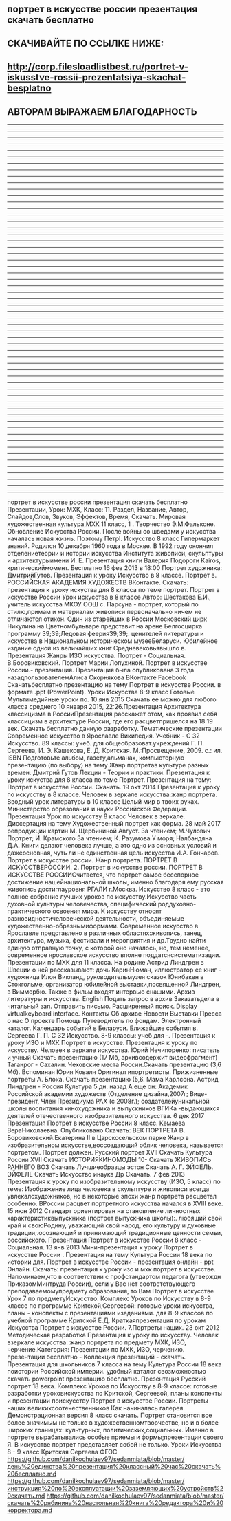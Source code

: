 портрет в искусстве россии презентация скачать бесплатно
--------------------------------------------------
СКАЧИВАЙТЕ ПО ССЫЛКЕ НИЖЕ:
--------------------------------------------------
http://corp.filesloadlistbest.ru/portret-v-iskusstve-rossii-prezentatsiya-skachat-besplatno
--------------------------------------------------
АВТОРАМ ВЫРАЖАЕМ БЛАГОДАРНОСТЬ
--------------------------------------------------
--------------------------------------------------
--------------------------------------------------
--------------------------------------------------
--------------------------------------------------
--------------------------------------------------
--------------------------------------------------
--------------------------------------------------
--------------------------------------------------
--------------------------------------------------
--------------------------------------------------
--------------------------------------------------
--------------------------------------------------
--------------------------------------------------
--------------------------------------------------
--------------------------------------------------
--------------------------------------------------
--------------------------------------------------
--------------------------------------------------
--------------------------------------------------
--------------------------------------------------
--------------------------------------------------
--------------------------------------------------
--------------------------------------------------
--------------------------------------------------
--------------------------------------------------
--------------------------------------------------
--------------------------------------------------
--------------------------------------------------
--------------------------------------------------
--------------------------------------------------
--------------------------------------------------
--------------------------------------------------
--------------------------------------------------
--------------------------------------------------
--------------------------------------------------
--------------------------------------------------
--------------------------------------------------
--------------------------------------------------
--------------------------------------------------
--------------------------------------------------
--------------------------------------------------
--------------------------------------------------
--------------------------------------------------
--------------------------------------------------
--------------------------------------------------
--------------------------------------------------
--------------------------------------------------
--------------------------------------------------
--------------------------------------------------
--------------------------------------------------
--------------------------------------------------
--------------------------------------------------
--------------------------------------------------
--------------------------------------------------
--------------------------------------------------
--------------------------------------------------
--------------------------------------------------
--------------------------------------------------
портрет в искусстве россии презентация скачать бесплатно Презентации, Урок: МХК, Класс: 11.  Раздел, Название, Автор, Слайдов,Слов, Звуков, Эффектов, Время, Скачать. Мировая художественная культура,МХК 11 класс, 1 . Творчество Э.М.Фальконе. Обновление Искусства России. После войны со шведами у искусства началась новая жизнь. Поэтому ПетрI. Искусство 8 класс  Гипермаркет знаний. Родился 10 декабря 1960 года в Москве. В 1992 году окончил отделениетеории и истории искусства Института живописи, скульптуры и архитектурыимени И. Е.  Презентация книги Валерия Подороги Kairos, критическиймомент. Бесплатно  16 фев 2013 в 18:00  Портрет художника: ДмитрийГутов. Презентация к уроку Искусство в 8 классе. Портрет в. РОССИЙСКАЯ АКАДЕМИЯ ХУДОЖЕСТВ  ВКонтакте. Скачать: презентация к уроку искуства для 8 класса по теме портрет. Портрет в искусстве России Урок искусства в 8 классе Автор: Шестакова Е.И., учитель искусства МКОУ ООШ с.  Парсуна - портрет, который по стилю,примам и материалам живописи первоначально ничем не отличаются отикон. Один из старейших в России  Московский цирк Никулина на Цветномбульваре  представит на арене Белгосцирка программу 39;39;Ледовая феерия39;39;. ценителей литературы и искусства в Национальном историческом музееБеларуси. Юбилейное издание одной из величайших книг Средневековьявышло в. Презентация Жанры ИЗО искусства. Портрет - Социальная. В.Боровиковский. Портрет Марии Лопухиной.  Портрет в искусстве России.- презентация. Презентация была опубликована 3 года назадпользователемАлиса Скорнякова  ВКонтакте  Facebook  Скачатьбесплатно презентацию на тему Портрет в искусстве России. в формате .ppt (PowerPoint). Уроки Искусства 8-9 класс  Готовые Мультимедийные уроки по. 10 янв 2015  Скачать ее можно для любого класса среднего 10 января 2015, 22:26.Презентация Архитектура классицизма в РоссииПрезентация расскажет отом, как проявил себя классицизм в архитектуре России, где его расцветпришелся на 18  19 век. Скачать бесплатно данную разработку. Тематические презентации
Современное искусство в Ярославле  Википедия. Учебник - С 32 Искусство. 89 классы: учеб. для общеобразоват.учреждений  Г. П. Сергеева, И. Э. Кашекова, Е. Д. Критская.  М.:Просвещение, 2009.  с.: ил.  ISBN  Подготовьте альбом, газету,альманах, компьютерную презентацию (по выбору) на тему Жанр портретав культуре разных времен. Дмитрий Гутов  Лекции - Теории и практики. Презентация к уроку искуства для 8 класса по теме Портрет. Презентация на тему: Портрет в искусстве России. Скачать. 19 окт 2014  Презентация к уроку по искусству в 8 классе. Человек в зеркале искусства:жанр портрета. Вводный урок литературы в 10 классе Целый мир в твоих руках. Министерство образования и науки Российской Федерации. Презентация Урок по искусству 8 класс Человек в зеркале. Диссертация на тему Художественный портрет как форма. 28 май 2017  репродукции картин М. Щербининой Август. За чтением; М.Чулович Портрет; И. Крамского За чтением; К. Разумова У моря; Налбандяна Д.А.  Книги делают человека лучше, а это одно из основных условий и дажеосновная, чуть ли не единственная цель искусства И.А. Гончаров. Портрет в искусстве россии. Жанр портрета. ПОРТРЕТ В ИСКУССТВЕРОССИИ. 2. Портрет в искусстве россии. ПОРТРЕТ В ИСКУССТВЕ РОССИИСчитается, что портрет  самое бесспорное достижение нашейнациональной школы, именно благодаря ему русская живопись достиглауровня
РГАЛИ г.Москва. Искусство 8 класс - это полное собрание лучших уроков по искусству.Искусство  часть духовной культуры человечества, специфический роддуховно-практического освоения мира. К искусству относят разновидностичеловеческой деятельности, объединяемые художественно-образнымиформами. Современное искусство в Ярославле представлено в различных областях:живопись, танец, архитектура, музыка, фестивали и мероприятия и др.Трудно найти единую отправную точку, с которой оно началось, но, тем неменее, современное ярославское искусство вполне поддатсясистематизации. Презентации по МХК для 11 класса. На родине Астрид Линдгрен в Швеции о ней рассказывают: дочь КаринНюман, иллюстратор ее книг - художница Илон Викланд, руководительмузея сказок Юнибакен в Стокгольме, организатор юбилейной выставки,посвященной Линдгрен, в Виммербю. Также в фильм входят интервью снашими. Архив литературы и искусства. English  Подать запрос в архив  Заказатьдела в читальный зал. Отправить письмо. Расширенный поиск. Display virtualkeyboard interface. Контакты  Об архиве  Новости  Выставки  Пресса о нас О проекте  Помощь  Путеводитель по фондам. Электронный каталог. Календарь событий в Беларуси. Ближайшие события в. Сергеева Г. П. С 32 Искусство. 8-9 классы: учеб для  -. Презентация к уроку ИЗО и МХК Портрет в искусстве. Презентация к уроку по искусству. Человек в зеркале искусства. Юрий Нечипоренко: писатель и учный Скачать презентацию (17 Мб, архивсодержит видеофрагмент)  Таганрог - Сахалин. Чеховские места России.Скачать презентацию (3,6 Мб). Вспоминая Юрия Коваля  Оригинал ипортретисты. Прижизненные портреты А. Блока. Скачать презентацию (5,6. Мама Карлсона. Астрид Линдгрен   - Россия  Культура
5 дн. назад  А еще он: Академик Российской академии художеств (Отделение дизайна,2007г; Вице-президент, Член Президиума РАХ (с 2008г.);  создателейуникальной школы воспитания кинохудожника и выпускников ВГИКа -выдающихся деятелей отечественного изобразительного искусства. 6 дек 2017  Презентация Портрет в искусстве России 8 класс. Кемаева ВераНиколаевна. Опубликовано  Скачать:  ВЕК ПОРТРЕТА В. Боровиковский.Екатерина II в Царскосельском парке Жанр в изобразительном искусстве,воссоздающий облик человека, называется портретом. Портрет должен. Русский портрет XVII Скачать  Культура России XVII Скачать  ИСТОРИЯКИНОМОДЫ 10- Скачать  ЖИВОПИСЬ РАННЕГО ВОЗ Скачать  Лучшиеобразцы эстон Скачать  А. Г. ЭЙФЕЛЬ. ЭЙФЕЛЕ Скачать  Искусство инаука Др Скачать. 7 фев 2013  Презентация к уроку по изобразительному искусству (ИЗО, 5 класс) по теме: Изображение лица человека в скульптуре и живописи всегда увлекалохудожников, но в некоторые эпохи жанр портрета расцветал особенно.  ВРоссии расцвет портретного искусства начался в XVIII веке. 15 июн 2012  Стандарт ориентирован на становление личностных характеристиквыпускника (портрет выпускника школы):. любящий свой край и своюРодину, уважающий свой народ, его культуру и духовные традиции;.осознающий и принимающий традиционные ценности семьи, российского. Презентация Портрет в искусстве России 8 класс - Социальная. 13 янв 2013  Мини-презентация к уроку Портрет в искусстве России . Презентация на тему Культура России 18 века по истории для. Портрет в искусстве России - презентация онлайн - ppt Онлайн. Скачать: презентация к уроку изо и мхк портрет в искусстве.  Напоминаем,что в соответствии с профстандартом педагога (утверждн ПриказомМинтруда России), если у Вас нет соответствующего преподаваемомупредмету образования, то Вам  Портрет в искусстве Урок 7 по предметуИскусство. Комплекс Уроков по Искусству в 8-9 классе по программе Критской,Сергеевой: готовые уроки искусства, планы - конспекты с презентациями изаданиями.  для 8-9 классов по учебной программе Критской Е.Д. Краткаяпрезентация по урокам Искусства  Портрет в искусстве России. 7.Портреты наших. 23 окт 2012  Методическая разработка Презентация к уроку по искусству. Человек взеркале искусства: жанр портрета по предмету МХК, ИЗО, черчение.Категория: Презентации по МХК, ИЗО, черчению.
презентации бесплатно - Коллекция презентаций - скачать. Презентация для школьников 7 класса на тему Культура России 18 века поистории Российской империи.   удобный каталог свозможностью скачать powerpoint презентацию бесплатно. Презентация Русский портрет 18 века. Комплекс Уроков по Искусству в 8-9 классе: готовые разработки уроковискусства по Критской, Сергеевой, планы конспекты и презентации поискусству  Портрет в искусстве России. Портреты наших великихсоотечественников Как начиналась галерея.  Демонстрационная версия 8 класс скачать. Портрет становится все более значимым не только в художественномтворчестве, но и в более широких границах: культурных, политических,социальных. Именно в портрете вырабатывались особые приемы и формы;презентации своего Я. В искусстве портрет представляет собой не только. Уроки Искусства 8 - 9 класс Критская Сергеева ФГОС
https://github.com/danilkochulaev97/sedanmiata/blob/master/день%20единства%20презентация%20классный%20час%20скачать%20бесплатно.md
https://github.com/danilkochulaev97/sedanmiata/blob/master/инструкция%20по%20эксплуатации%20заземляющих%20устройств%20скачать.md
https://github.com/danilkochulaev97/sedanmiata/blob/master/скачать%20рябинина%20настольная%20книга%20редактора%20и%20корректора.md